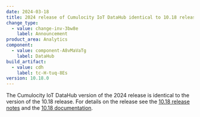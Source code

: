 ```yaml
---
date: 2024-03-18
title: 2024 release of Cumulocity IoT DataHub identical to 10.18 release
change_type:
  - value: change-inv-3bw8e
    label: Announcement
product_area: Analytics
component:
  - value: component-A8vMaVaTg
    label: DataHub
build_artifact:
  - value: cdh
    label: tc-H-tuq-8Es
version: 10.18.0
---
```

The Cumulocity IoT DataHub version of the 2024 release is identical to the version of the 10.18 release. For details on the release see the [10.18 release notes](https://cumulocity.com/releasenotes/release-10-18-0/datahub-10-18-0/) and the [10.18 documentation](https://cumulocity.com/guides/10.18.0/datahub/datahub-overview/).
